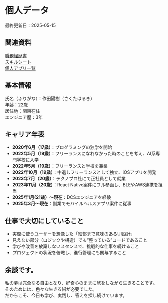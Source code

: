 # 個人データ
最終更新日：2025-05-15

## 関連資料
[職務経歴書](/README.md)  
[スキルシート](/skill-sheet.md)  
[個人アプリ一覧](/app-list.md)  

## 基本情報
氏名（ふりがな）：作田陽樹（さくたはるき）  
年齢：22歳  
居住地：関東在住  
エンジニア歴：3年  <!-- 2022年05月〜 -->

## キャリア年表
- **2020年6月（17歳）**：プログラミングの独学を開始
- **2022年5月（19歳）**：フリーランスになれなかった時のことを考え、AI系専門学校に入学
- **2022年5月（19歳）**：フリーランスと学校を兼業
- **2022年10月（19歳）**：中退しフリーランスとして独立、iOSアプリを開発
- **2023年7月（20歳）**：テクノプロ社にて正社員として就業
- **2023年11月（20歳）**：React Native案件にフル参画し、BLEやAWS連携を担当
- **2025年1月(21歳）〜現在**：DCSエンジニアを経験
- **2025年3月〜現在**：副業でモバイルヘルスアプリ案件に従事

## 仕事で大切にしていること
- 実際に使うユーザーを想像した「細部まで意味のあるUI設計」
- 見えない部分（ロジックや構造）でも“整っている”コードであること
- 学びや改善を放棄しないスタンスで、挑戦的な仕事を続けること
- プロジェクトの状況を俯瞰し、進行管理にも関与すること

<!--
## 外部リンク
- [GitHub](https://github.com/yourname)
- [ポートフォリオサイト](https://your-portfolio.com)
- [Wantedlyプロフィール](https://www.wantedly.com/id/yourid)（任意）
| [ホームページ（HP）](https://sakuta21.wixsite.com/sakuta) | 休止 |
| :- | :- |
| [Youtube](https://youtube.com/channel/UCCzS-jNyzsQdeSylkcM4iLw) | プログラミング講座など |
| [Instagram](https://www.instagram.com/_saku_ta/) | 活動の最新情報など |
| [x](https://twitter.com/_saku_ta) | 活動の最新情報など |
| [TikTok](https://www.tiktok.com/@_saku_ta) | 活動の最新情報など |
| [Facebook](https://www.facebook.com/saku.haru.2021) | 活動の最新情報など |
-->

## 余談です。
私の夢は完全なる自由となり、好奇心のままに旅をしながら生きることです。  
そのためには、色々な生きる術が必要でした。  
だからこそ、今日も学び、実践し、答えを探し続けています。  
